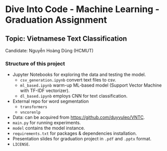# Dive Into Code - Machine Learning - Graduation Assignment

## Topic: Vietnamese Text Classification

Candidate: Nguyễn Hoàng Dũng (HCMUT)

### Structure of this project

- Jupyter Notebooks for exploring the data and testing the model.
    - `csv_generation.ipynb` convert text files to csv.
    - `ml_based.ipynb` warm-up ML-based model (Support Vector Machine with TF-IDF vectorizer).
    - `dl_based.ipynb` employs CNN for text classification.
- External repo for word segmentation
    - `transformers`
    - `vncorenlp`
- Data: can be acquired from https://github.com/duyvuleo/VNTC.
- `main.py` for running experiments.
- `model` contains the model instance.
- `requirements.txt` for packages & dependencies installation.
-  Presentation slides for graduation project in `.pdf` and `.pptx` format.
- `LICENSE`.
